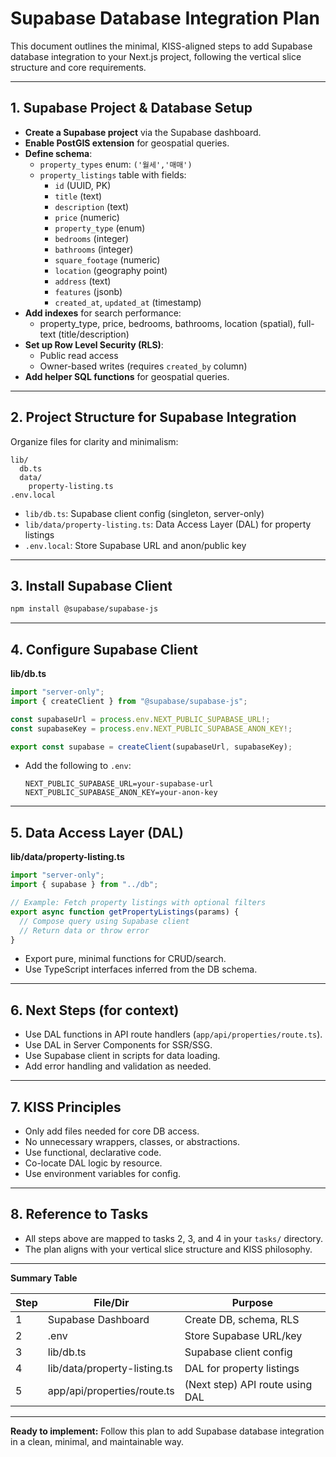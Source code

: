 # Supabase Database Integration Plan

This document outlines the minimal, KISS-aligned steps to add Supabase database integration to your Next.js project, following the vertical slice structure and core requirements.

---

## 1. Supabase Project & Database Setup

- **Create a Supabase project** via the Supabase dashboard.
- **Enable PostGIS extension** for geospatial queries.
- **Define schema**:
  - `property_types` enum: `('월세','매매')`
  - `property_listings` table with fields:
    - `id` (UUID, PK)
    - `title` (text)
    - `description` (text)
    - `price` (numeric)
    - `property_type` (enum)
    - `bedrooms` (integer)
    - `bathrooms` (integer)
    - `square_footage` (numeric)
    - `location` (geography point)
    - `address` (text)
    - `features` (jsonb)
    - `created_at`, `updated_at` (timestamp)
- **Add indexes** for search performance:
  - property_type, price, bedrooms, bathrooms, location (spatial), full-text (title/description)
- **Set up Row Level Security (RLS)**:
  - Public read access
  - Owner-based writes (requires `created_by` column)
- **Add helper SQL functions** for geospatial queries.

---

## 2. Project Structure for Supabase Integration

Organize files for clarity and minimalism:

```
lib/
  db.ts
  data/
    property-listing.ts
.env.local
```

- `lib/db.ts`: Supabase client config (singleton, server-only)
- `lib/data/property-listing.ts`: Data Access Layer (DAL) for property listings
- `.env.local`: Store Supabase URL and anon/public key

---

## 3. Install Supabase Client

```sh
npm install @supabase/supabase-js
```

---

## 4. Configure Supabase Client

**lib/db.ts**

```typescript
import "server-only";
import { createClient } from "@supabase/supabase-js";

const supabaseUrl = process.env.NEXT_PUBLIC_SUPABASE_URL!;
const supabaseKey = process.env.NEXT_PUBLIC_SUPABASE_ANON_KEY!;

export const supabase = createClient(supabaseUrl, supabaseKey);
```

- Add the following to `.env`:
  ```
  NEXT_PUBLIC_SUPABASE_URL=your-supabase-url
  NEXT_PUBLIC_SUPABASE_ANON_KEY=your-anon-key
  ```

---

## 5. Data Access Layer (DAL)

**lib/data/property-listing.ts**

```typescript
import "server-only";
import { supabase } from "../db";

// Example: Fetch property listings with optional filters
export async function getPropertyListings(params) {
  // Compose query using Supabase client
  // Return data or throw error
}
```

- Export pure, minimal functions for CRUD/search.
- Use TypeScript interfaces inferred from the DB schema.

---

## 6. Next Steps (for context)

- Use DAL functions in API route handlers (`app/api/properties/route.ts`).
- Use DAL in Server Components for SSR/SSG.
- Use Supabase client in scripts for data loading.
- Add error handling and validation as needed.

---

## 7. KISS Principles

- Only add files needed for core DB access.
- No unnecessary wrappers, classes, or abstractions.
- Use functional, declarative code.
- Co-locate DAL logic by resource.
- Use environment variables for config.

---

## 8. Reference to Tasks

- All steps above are mapped to tasks 2, 3, and 4 in your `tasks/` directory.
- The plan aligns with your vertical slice structure and KISS philosophy.

---

**Summary Table**

| Step | File/Dir                     | Purpose                         |
| ---- | ---------------------------- | ------------------------------- |
| 1    | Supabase Dashboard           | Create DB, schema, RLS          |
| 2    | .env                         | Store Supabase URL/key          |
| 3    | lib/db.ts                    | Supabase client config          |
| 4    | lib/data/property-listing.ts | DAL for property listings       |
| 5    | app/api/properties/route.ts  | (Next step) API route using DAL |

---

**Ready to implement:**
Follow this plan to add Supabase database integration in a clean, minimal, and maintainable way.

